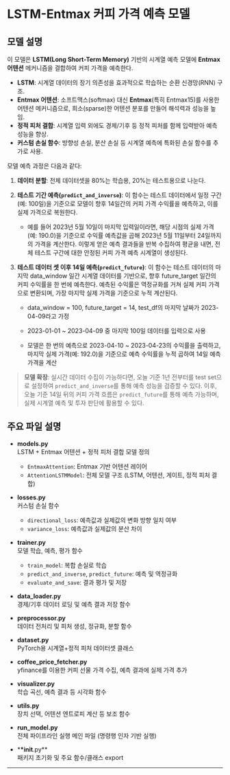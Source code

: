 # LSTM-Entmax 커피 가격 예측 모델

## 모델 설명

이 모델은 **LSTM(Long Short-Term Memory)** 기반의 시계열 예측 모델에 **Entmax 어텐션** 메커니즘을 결합하여 커피 가격을 예측한다.

-   **LSTM**: 시계열 데이터의 장기 의존성을 효과적으로 학습하는 순환 신경망(RNN) 구조.
-   **Entmax 어텐션**: 소프트맥스(softmax) 대신 **Entmax**(특히 Entmax15)를 사용한 어텐션 메커니즘으로, 희소(sparse)한 어텐션 분포를 만들어 해석력과 성능을 높임.
-   **정적 피처 결합**: 시계열 입력 외에도 경제/기후 등 정적 피처를 함께 입력받아 예측 성능을 향상.
-   **커스텀 손실 함수**: 방향성 손실, 분산 손실 등 시계열 예측에 특화된 손실 함수를 추가로 사용.

모델 예측 과정은 다음과 같다:

1. **데이터 분할**: 전체 데이터셋을 80%는 학습용, 20%는 테스트용으로 나눈다.
2. **테스트 기간 예측(`predict_and_inverse`)**: 이 함수는 테스트 데이터에서 일정 구간(예: 100일)을 기준으로 모델이 향후 14일간의 커피 가격 수익률을 예측하고, 이를 실제 가격으로 복원한다.
    - 예를 들어 2023년 5월 10일이 마지막 입력일이라면, 해당 시점의 실제 가격(예: 190.0)을 기준으로 수익률 예측값을 곱해 2023년 5월 11일부터 24일까지의 가격을 계산한다. 이렇게 얻은 예측 결과들을 반복 수집하여 평균을 내면, 전체 테스트 구간에 대한 안정된 커피 가격 예측 시계열이 생성된다.
3. **테스트 데이터 셋 이후 14일 예측(`predict_future`)**: 이 함수는 테스트 데이터의 마지막 data_window 일간 시계열 데이터를 기반으로, 향후 future_target 일간의 커피 수익률을 한 번에 예측한다. 예측된 수익률은 역정규화를 거쳐 실제 커피 가격으로 변환되며, 가장 마지막 실제 가격을 기준으로 누적 계산된다.

    - data_window = 100, future_target = 14, test_df의 마지막 날짜가 2023-04-09라고 가정

    - 2023-01-01 ~ 2023-04-09 중 마지막 100일 데이터를 입력으로 사용

    - 모델은 한 번의 예측으로 2023-04-10 ~ 2023-04-23의 수익률을 출력하고, 마지막 실제 가격(예: 192.0)을 기준으로 예측 수익률을 누적 곱하여 14일 예측 가격을 계산

> **모델 확장**: 실시간 데이터 수집이 가능하다면, 오늘 기준 1년 전부터를 test set으로 설정하여 `predict_and_inverse`를 통해 예측 성능을 검증할 수 있다. 이후, 오늘 기준 14일 뒤의 커피 가격 흐름은 `predict_future`를 통해 예측 가능하며, 실제 시계열 예측 및 투자 판단에 활용할 수 있다.

## 주요 파일 설명

-   **models.py**  
    LSTM + Entmax 어텐션 + 정적 피처 결합 모델 정의

    -   `EntmaxAttention`: Entmax 기반 어텐션 레이어
    -   `AttentionLSTMModel`: 전체 모델 구조 (LSTM, 어텐션, 게이트, 정적 피처 결합)

-   **losses.py**  
    커스텀 손실 함수

    -   `directional_loss`: 예측값과 실제값의 변화 방향 일치 여부
    -   `variance_loss`: 예측값과 실제값의 분산 차이

-   **trainer.py**  
    모델 학습, 예측, 평가 함수

    -   `train_model`: 복합 손실로 학습
    -   `predict_and_inverse`, `predict_future`: 예측 및 역정규화
    -   `evaluate_and_save`: 결과 평가 및 저장

-   **data_loader.py**  
    경제/기후 데이터 로딩 및 예측 결과 저장 함수

-   **preprocessor.py**  
    데이터 전처리 및 피처 생성, 정규화, 분할 함수

-   **dataset.py**  
    PyTorch용 시계열+정적 피처 데이터셋 클래스

-   **coffee_price_fetcher.py**  
    yfinance를 이용한 커피 선물 가격 수집, 예측 결과에 실제 가격 추가

-   **visualizer.py**  
    학습 곡선, 예측 결과 등 시각화 함수

-   **utils.py**  
    장치 선택, 어텐션 엔트로피 계산 등 보조 함수

-   **run_model.py**  
    전체 파이프라인 실행 메인 파일 (명령행 인자 기반 실행)

-   \***\*init**.py\*\*  
    패키지 초기화 및 주요 함수/클래스 export

---
